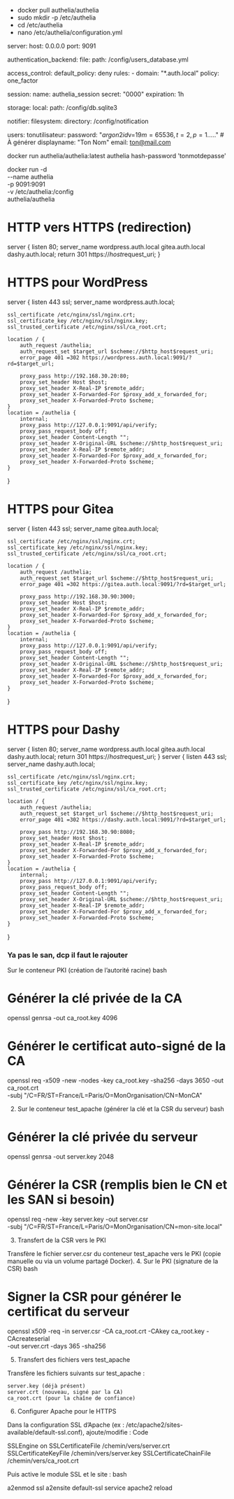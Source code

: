 - docker pull authelia/authelia
- sudo mkdir -p /etc/authelia
- cd /etc/authelia
- nano /etc/authelia/configuration.yml

server:
  host: 0.0.0.0
  port: 9091

authentication_backend:
  file:
    path: /config/users_database.yml

access_control:
  default_policy: deny
  rules:
    - domain: "*.auth.local"
      policy: one_factor

session:
  name: authelia_session
  secret: "0000"
  expiration: 1h

storage:
  local:
    path: /config/db.sqlite3

notifier:
  filesystem:
    directory: /config/notification


users:
  tonutilisateur:
    password: "$argon2id$v=19$m=65536,t=2,p=1$....." # À générer
    displayname: "Ton Nom"
    email: ton@mail.com


docker run authelia/authelia:latest authelia hash-password 'tonmotdepasse'


docker run -d \
  --name authelia \
  -p 9091:9091 \
  -v /etc/authelia:/config \
  authelia/authelia


  
    
# HTTP vers HTTPS (redirection)
server {
    listen 80;
    server_name wordpress.auth.local gitea.auth.local dashy.auth.local;
    return 301 https://$host$request_uri;
}

# HTTPS pour WordPress
server {
    listen 443 ssl;
    server_name wordpress.auth.local;
    
    ssl_certificate /etc/nginx/ssl/nginx.crt;
    ssl_certificate_key /etc/nginx/ssl/nginx.key;
    ssl_trusted_certificate /etc/nginx/ssl/ca_root.crt;

    location / {
        auth_request /authelia;
        auth_request_set $target_url $scheme://$http_host$request_uri;
        error_page 401 =302 https://wordpress.auth.local:9091/?rd=$target_url;

        proxy_pass http://192.168.30.20:80;
        proxy_set_header Host $host;
        proxy_set_header X-Real-IP $remote_addr;
        proxy_set_header X-Forwarded-For $proxy_add_x_forwarded_for;
        proxy_set_header X-Forwarded-Proto $scheme;
    }
    location = /authelia {
        internal;
        proxy_pass http://127.0.0.1:9091/api/verify;
        proxy_pass_request_body off;
        proxy_set_header Content-Length "";
        proxy_set_header X-Original-URL $scheme://$http_host$request_uri;
        proxy_set_header X-Real-IP $remote_addr;
        proxy_set_header X-Forwarded-For $proxy_add_x_forwarded_for;
        proxy_set_header X-Forwarded-Proto $scheme;
    }
}

# HTTPS pour Gitea
server {
    listen 443 ssl;
    server_name gitea.auth.local;
    
    ssl_certificate /etc/nginx/ssl/nginx.crt;
    ssl_certificate_key /etc/nginx/ssl/nginx.key;
    ssl_trusted_certificate /etc/nginx/ssl/ca_root.crt;

    location / {
        auth_request /authelia;
        auth_request_set $target_url $scheme://$http_host$request_uri;
        error_page 401 =302 https://gitea.auth.local:9091/?rd=$target_url;

        proxy_pass http://192.168.30.90:3000;
        proxy_set_header Host $host;
        proxy_set_header X-Real-IP $remote_addr;
        proxy_set_header X-Forwarded-For $proxy_add_x_forwarded_for;
        proxy_set_header X-Forwarded-Proto $scheme;
    }
    location = /authelia {
        internal;
        proxy_pass http://127.0.0.1:9091/api/verify;
        proxy_pass_request_body off;
        proxy_set_header Content-Length "";
        proxy_set_header X-Original-URL $scheme://$http_host$request_uri;
        proxy_set_header X-Real-IP $remote_addr;
        proxy_set_header X-Forwarded-For $proxy_add_x_forwarded_for;
        proxy_set_header X-Forwarded-Proto $scheme;
    }
}

# HTTPS pour Dashy
server {
    listen 80;
    server_name wordpress.auth.local gitea.auth.local dashy.auth.local;
    return 301 https://$host$request_uri;
}
server {
    listen 443 ssl;
    server_name dashy.auth.local;
    
    ssl_certificate /etc/nginx/ssl/nginx.crt;
    ssl_certificate_key /etc/nginx/ssl/nginx.key;
    ssl_trusted_certificate /etc/nginx/ssl/ca_root.crt;

    location / {
        auth_request /authelia;
        auth_request_set $target_url $scheme://$http_host$request_uri;
        error_page 401 =302 https://dashy.auth.local:9091/?rd=$target_url;

        proxy_pass http://192.168.30.90:8080;
        proxy_set_header Host $host;
        proxy_set_header X-Real-IP $remote_addr;
        proxy_set_header X-Forwarded-For $proxy_add_x_forwarded_for;
        proxy_set_header X-Forwarded-Proto $scheme;
    }
    location = /authelia {
        internal;
        proxy_pass http://127.0.0.1:9091/api/verify;
        proxy_pass_request_body off;
        proxy_set_header Content-Length "";
        proxy_set_header X-Original-URL $scheme://$http_host$request_uri;
        proxy_set_header X-Real-IP $remote_addr;
        proxy_set_header X-Forwarded-For $proxy_add_x_forwarded_for;
        proxy_set_header X-Forwarded-Proto $scheme;
    }
}




































### Ya pas le san, dcp il faut le rajouter

 Sur le conteneur PKI (création de l’autorité racine)
bash

# Générer la clé privée de la CA
openssl genrsa -out ca_root.key 4096

# Générer le certificat auto-signé de la CA
openssl req -x509 -new -nodes -key ca_root.key -sha256 -days 3650 -out ca_root.crt \
  -subj "/C=FR/ST=France/L=Paris/O=MonOrganisation/CN=MonCA"

2. Sur le conteneur test_apache (générer la clé et la CSR du serveur)
bash

# Générer la clé privée du serveur
openssl genrsa -out server.key 2048

# Générer la CSR (remplis bien le CN et les SAN si besoin)
openssl req -new -key server.key -out server.csr \
  -subj "/C=FR/ST=France/L=Paris/O=MonOrganisation/CN=mon-site.local"

3. Transfert de la CSR vers le PKI

Transfère le fichier server.csr du conteneur test_apache vers le PKI (copie manuelle ou via un volume partagé Docker).
4. Sur le PKI (signature de la CSR)
bash

# Signer la CSR pour générer le certificat du serveur
openssl x509 -req -in server.csr -CA ca_root.crt -CAkey ca_root.key -CAcreateserial \
  -out server.crt -days 365 -sha256

5. Transfert des fichiers vers test_apache

Transfère les fichiers suivants sur test_apache :

    server.key (déjà présent)
    server.crt (nouveau, signé par la CA)
    ca_root.crt (pour la chaîne de confiance)

6. Configurer Apache pour le HTTPS

Dans la configuration SSL d’Apache (ex : /etc/apache2/sites-available/default-ssl.conf), ajoute/modifie :
Code

SSLEngine on
SSLCertificateFile      /chemin/vers/server.crt
SSLCertificateKeyFile   /chemin/vers/server.key
SSLCertificateChainFile /chemin/vers/ca_root.crt

Puis active le module SSL et le site :
bash

a2enmod ssl
a2ensite default-ssl
service apache2 reload
